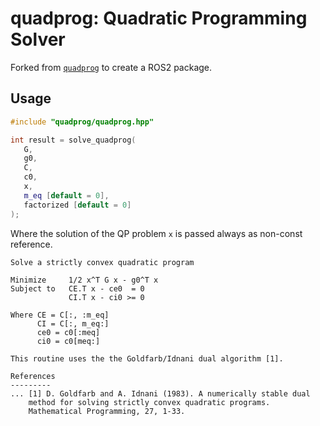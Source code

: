 # quadprog: Quadratic Programming Solver

Forked from [`quadprog`](https://github.com/quadprog/quadprog) to create a ROS2 package.

## Usage
```c++
#include "quadprog/quadprog.hpp"

int result = solve_quadprog(
   G,
   g0,
   C,
   c0,
   x,
   m_eq [default = 0],
   factorized [default = 0]
);
```

Where the solution of the QP problem `x` is passed always as non-const reference.

```
Solve a strictly convex quadratic program

Minimize     1/2 x^T G x - g0^T x
Subject to   CE.T x - ce0  = 0
             CI.T x - ci0 >= 0

Where CE = C[:, :m_eq]
      CI = C[:, m_eq:]
      ce0 = c0[:meq]
      ci0 = c0[meq:]

This routine uses the the Goldfarb/Idnani dual algorithm [1].

References
---------
... [1] D. Goldfarb and A. Idnani (1983). A numerically stable dual
    method for solving strictly convex quadratic programs.
    Mathematical Programming, 27, 1-33.
```